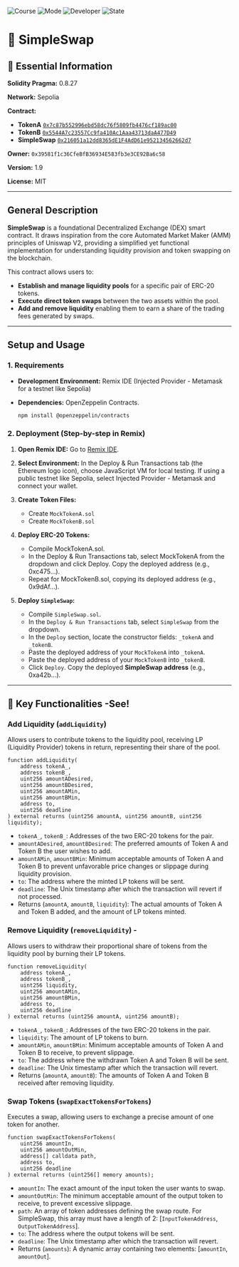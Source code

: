 ![Course](https://img.shields.io/badge/Course-ETH_Kipu-blue)
![Mode](https://img.shields.io/badge/Mode-Online-lightgrey)
![Developer](https://img.shields.io/badge/Developer-3lisa-purple)
![State](https://img.shields.io/badge/State-Active-brightgreen)


# 📜 SimpleSwap

## 📌 Essential Information

**Solidity Pragma:** 0.8.27

**Network:** Sepolia  

**Contract:**
  - **TokenA** [`0x7c87b552996ebd58dc76f5809fb4476cf189ac00`](https://sepolia.etherscan.io/address/0x7c87b552996ebd58dc76f5809fb4476cf189ac00#code)
  - **TokenB** [`0x5544A7c23557Cc9fa410Ac1Aaa43713daA477D49`](https://sepolia.etherscan.io/address/0x5544a7c23557cc9fa410ac1aaa43713daa477d49#code)
  - **SimpleSwap** [`0x216051a12dd8365dE1F4AdD61e952134562662d7`](https://sepolia.etherscan.io/address/0x216051a12dd8365de1f4add61e952134562662d7#code)
    
**Owner:** `0x39581f1c36CfeBfB36934E583fb3e3CE92Ba6c58`  

**Version:** 1.9

**License:** MIT

---

## General Description

**SimpleSwap** is a foundational Decentralized Exchange (DEX) smart contract. It draws inspiration from the core Automated Market Maker (AMM) principles of Uniswap V2, providing a simplified yet functional implementation for understanding liquidity provision and token swapping on the blockchain.

This contract allows users to:

* **Establish and manage liquidity pools** for a specific pair of ERC-20 tokens.
* **Execute direct token swaps** between the two assets within the pool.
* **Add and remove liquidity** enabling them to earn a share of the trading fees generated by swaps.
  
---

## Setup and Usage

### 1. Requirements

* **Development Environment:** Remix IDE (Injected Provider - Metamask for a testnet like Sepolia)
* **Dependencies:** OpenZeppelin Contracts.
  
    ```bash
    npm install @openzeppelin/contracts
    ```

### 2. Deployment (Step-by-step in Remix)

1.  **Open Remix IDE:** Go to [Remix IDE](https://remix.ethereum.org/).

2.  **Select Environment:** In the Deploy & Run Transactions tab (the Ethereum logo icon), choose JavaScript VM for local testing. If using a public testnet like Sepolia, select Injected Provider - Metamask and connect your wallet.

3.  **Create Token Files:**

    -  Create `MockTokenA.sol` 
    -  Create `MockTokenB.sol`

4. **Deploy ERC-20 Tokens:**

    -  Compile MockTokenA.sol.
    -  In the Deploy & Run Transactions tab, select MockTokenA from the dropdown and click Deploy. Copy the deployed address (e.g., 0xc475...).
    -  Repeat for MockTokenB.sol, copying its deployed address (e.g., 0x9dAf...).

5. **Deploy `SimpleSwap`:**

    -  Compile `SimpleSwap.sol`.
    -  In the `Deploy & Run Transactions` tab, select `SimpleSwap` from the dropdown.
    -  In the `Deploy` section, locate the constructor fields: `_tokenA` and `_tokenB`.
    -  Paste the deployed address of your `MockTokenA` into `_tokenA`.
    -  Paste the deployed address of your `MockTokenB` into `_tokenB`.
    -  Click `Deploy`. Copy the deployed **SimpleSwap address** (e.g., 0xa42b...).
---

## 📖 Key Functionalities -See!

### Add Liquidity (`addLiquidity`)

Allows users to contribute tokens to the liquidity pool, receiving LP (Liquidity Provider) tokens in return, representing their share of the pool.

```solidity
function addLiquidity(
    address tokenA_,
    address tokenB_,
    uint256 amountADesired,
    uint256 amountBDesired,
    uint256 amountAMin,
    uint256 amountBMin,
    address to,
    uint256 deadline
) external returns (uint256 amountA, uint256 amountB, uint256 liquidity);
```

- `tokenA_`, `tokenB_`: Addresses of the two ERC-20 tokens for the pair.
- `amountADesired`, `amountBDesired`: The preferred amounts of Token A and Token B the user wishes to add.
- `amountAMin`, `amountBMin`: Minimum acceptable amounts of Token A and Token B to prevent unfavorable price changes or slippage during liquidity provision.
- `to`: The address where the minted LP tokens will be sent.
- `deadline`: The Unix timestamp after which the transaction will revert if not processed.
- Returns (`amountA`, `amountB`, `liquidity`): The actual amounts of Token A and Token B added, and the amount of LP tokens minted.

### Remove Liquidity (`removeLiquidity`) -

Allows users to withdraw their proportional share of tokens from the liquidity pool by burning their LP tokens.

```solidity
function removeLiquidity(
    address tokenA_,
    address tokenB_,
    uint256 liquidity,
    uint256 amountAMin,
    uint256 amountBMin,
    address to,
    uint256 deadline
) external returns (uint256 amountA, uint256 amountB);
```

- `tokenA_`, `tokenB_`: Addresses of the two ERC-20 tokens in the pair.
- `liquidity`: The amount of LP tokens to burn.
- `amountAMin`, `amountBMin`: Minimum acceptable amounts of Token A and Token B to receive, to prevent slippage.
- `to`: The address where the withdrawn Token A and Token B will be sent.
- `deadline`: The Unix timestamp after which the transaction will revert.
- Returns (`amountA`, `amountB`): The amounts of Token A and Token B received after removing liquidity.

### Swap Tokens (`swapExactTokensForTokens`)

Executes a swap, allowing users to exchange a precise amount of one token for another.

```solidity
function swapExactTokensForTokens(
    uint256 amountIn,
    uint256 amountOutMin,
    address[] calldata path,
    address to,
    uint256 deadline
) external returns (uint256[] memory amounts);
```

- `amountIn`: The exact amount of the input token the user wants to swap.
- `amountOutMin`: The minimum acceptable amount of the output token to receive, to prevent excessive slippage.
- `path`: An array of token addresses defining the swap route. For SimpleSwap, this array must have a length of 2: [`InputTokenAddress`, `OutputTokenAddress`].
- `to`: The address where the output tokens will be sent.
- `deadline`: The Unix timestamp after which the transaction will revert.
- Returns (`amounts`): A dynamic array containing two elements: [`amountIn`, `amountOut`].
